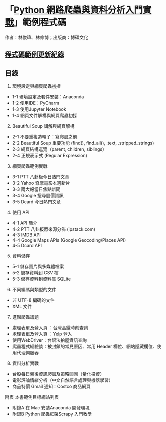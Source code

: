 # 「[Python 網路爬蟲與資料分析入門實戰](https://www.tenlong.com.tw/products/9789864343386)」範例程式碼

作者：林俊瑋、林修博；出版商：博碩文化

## [程式碼範例更新紀錄](https://github.com/jwlin/py-scraping-analysis-book/blob/master/update.md)

## 目錄

1. 環境設定與網頁爬蟲初探
* 1-1 環境設定及套件安裝：Anaconda
* 1-2 使用IDE：PyCharm
* 1-3 使用Jupyter Notebook
* 1-4 網頁文件解構與網頁爬蟲初探

2. Beautiful Soup 講解與網頁解構
* 2-1 不要重複造輪子：寫爬蟲之前
* 2-2 Beautiful Soup 重要功能 (find(), find_all(), .text, .stripped_strings)
* 2-3 網頁結構巡覽（parent, children, siblings）
* 2-4 正規表示式 (Regular Expression)

3. 網頁爬蟲範例實戰
* 3-1 PTT 八卦板今日熱門文章
* 3-2 Yahoo 奇摩電影本週新片
* 3-3 兩大報當日焦點新聞
* 3-4 Google 搜尋股價資訊
* 3-5 Dcard 今日熱門文章

4. 使用 API
* 4-1 API 簡介
* 4-2 PTT 八卦板眾來源分佈 (ipstack.com)
* 4-3 IMDB API
* 4-4 Google Maps APIs (Google Geocoding/Places API)
* 4-5 Dcard API

5. 資料儲存
* 5-1 儲存圖片與多媒體檔案
* 5-2 儲存資料到 CSV 檔
* 5-3 儲存資料到資料庫 SQLite

6. 不同編碼與類型的文件
* 非 UTF-8 編碼的文件
* XML 文件

7. 進階爬蟲議題
* 處理表單及登入頁 ：台灣高鐵時刻查詢
* 處理表單及登入頁 ：Yelp 登入
* 使用WebDriver：台銀法拍屋資訊查詢
* 爬蟲程式經驗談：被封鎖的常見原因、常用 Header 欄位、網站隱藏欄位、使用代理伺服器

8. 資料分析實戰
* 台股每日盤後資訊爬蟲及策略回測（量化投資）
* 電影評論情緒分析（中文自然語言處理與機器學習）
* 商品特價 Gmail 通知：Costco 商品網頁

附表 本書範例目標網站列表
+ 附錄A 在 Mac 安裝Anaconda 開發環境
+ 附錄B Python 爬蟲框架Scrapy 入門教學
